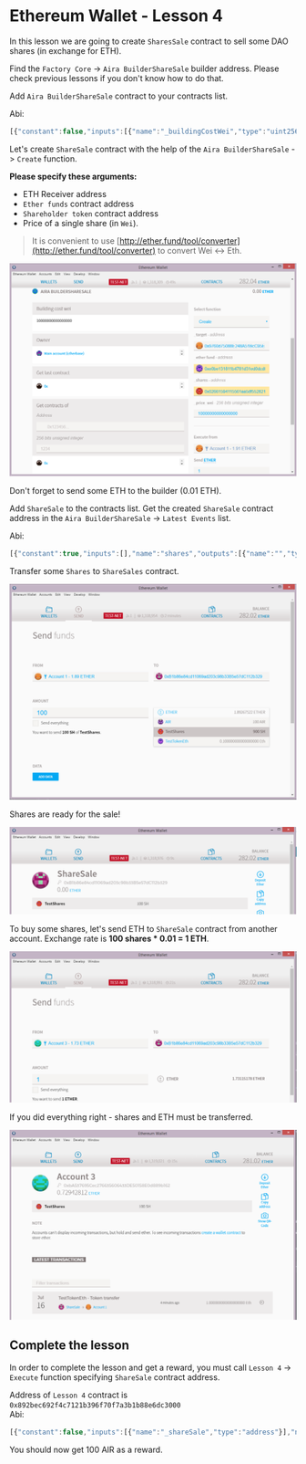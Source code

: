 # Ethereum Wallet - Lesson 4

In this lesson we are going to create `SharesSale` contract to sell some DAO shares (in exchange for ETH).

Find the `Factory Core` -> `Aira BuilderShareSale` builder address. Please check previous lessons if you don't know how to do that. 

Add `Aira BuilderShareSale` contract to your contracts list.

Abi:
```js
[{"constant":false,"inputs":[{"name":"_buildingCostWei","type":"uint256"}],"name":"setCost","outputs":[],"type":"function"},{"constant":false,"inputs":[{"name":"_owner","type":"address"}],"name":"delegate","outputs":[],"type":"function"},{"constant":false,"inputs":[{"name":"_target","type":"address"},{"name":"_etherFund","type":"address"},{"name":"_shares","type":"address"},{"name":"_price_wei","type":"uint256"}],"name":"create","outputs":[{"name":"","type":"address"}],"type":"function"},{"constant":true,"inputs":[],"name":"buildingCostWei","outputs":[{"name":"","type":"uint256"}],"type":"function"},{"constant":false,"inputs":[{"name":"_proposal","type":"address"}],"name":"setProposal","outputs":[],"type":"function"},{"constant":true,"inputs":[],"name":"owner","outputs":[{"name":"","type":"address"}],"type":"function"},{"constant":false,"inputs":[{"name":"_cashflow","type":"address"}],"name":"setCashflow","outputs":[],"type":"function"},{"constant":true,"inputs":[],"name":"getLastContract","outputs":[{"name":"","type":"address"}],"type":"function"},{"constant":true,"inputs":[{"name":"","type":"address"},{"name":"","type":"uint256"}],"name":"getContractsOf","outputs":[{"name":"","type":"address"}],"type":"function"},{"inputs":[{"name":"_buildingCost","type":"uint256"},{"name":"_cashflow","type":"address"},{"name":"_proposal","type":"address"}],"type":"constructor"},{"anonymous":false,"inputs":[{"indexed":true,"name":"sender","type":"address"},{"indexed":true,"name":"instance","type":"address"}],"name":"Builded","type":"event"}]

```  
Let's create `ShareSale` contract with the help of the `Aira BuilderShareSale` -> `Create` function.

**Please specify these arguments:**

- ETH Receiver address
- `Ether funds` contract address
- `Shareholder token` contract address
- Price of a single share (in `Wei`).

> It is convenient to use [http://ether.fund/tool/converter](http://ether.fund/tool/converter) to convert Wei <-> Eth.

![Screenshot 24](/img/Screenshot_24.png)

Don't forget to send some ETH to the builder (0.01 ETH).

Add `ShareSale` to the contracts list.
Get the created `ShareSale` contract address in the `Aira BuilderShareSale` -> `Latest Events` list.

Abi:
```js
[{"constant":true,"inputs":[],"name":"shares","outputs":[{"name":"","type":"address"}],"type":"function"},{"constant":false,"inputs":[],"name":"kill","outputs":[],"type":"function"},{"constant":true,"inputs":[],"name":"closed","outputs":[{"name":"","type":"uint256"}],"type":"function"},{"constant":false,"inputs":[{"name":"_owner","type":"address"}],"name":"delegate","outputs":[],"type":"function"},{"constant":true,"inputs":[],"name":"etherFund","outputs":[{"name":"","type":"address"}],"type":"function"},{"constant":true,"inputs":[],"name":"owner","outputs":[{"name":"","type":"address"}],"type":"function"},{"constant":false,"inputs":[{"name":"_price_wei","type":"uint256"}],"name":"setPrice","outputs":[],"type":"function"},{"constant":true,"inputs":[],"name":"priceWei","outputs":[{"name":"","type":"uint256"}],"type":"function"},{"constant":true,"inputs":[],"name":"target","outputs":[{"name":"","type":"address"}],"type":"function"},{"inputs":[{"name":"_target","type":"address"},{"name":"_etherFund","type":"address"},{"name":"_shares","type":"address"},{"name":"_price_wei","type":"uint256"}],"type":"constructor"}]

```  

Transfer some `Shares` to `ShareSales` contract.

![Screenshot 25](/img/Screenshot_25.png)

Shares are ready for the sale!

![Screenshot 26](/img/Screenshot_26.png)

To buy some shares, let's send ETH to `ShareSale` contract from another account. Exchange rate is **100 shares * 0.01 = 1 ETH**.

![Screenshot 27](/img/Screenshot_27.png)

If you did everything right - shares and ETH must be transferred.

![Screenshot 28](/img/Screenshot_28.png)

## Complete the lesson

In order to complete the lesson and get a reward, you must call `Lesson 4` -> `Execute` function specifying `ShareSale` contract address.

Address of `Lesson 4` contract is `0x892bec692f4c7121b396f70f7a3b1b88e6dc3000`  
Abi:
```js
[{"constant":false,"inputs":[{"name":"_shareSale","type":"address"}],"name":"execute","outputs":[],"type":"function"},{"constant":true,"inputs":[{"name":"","type":"address"}],"name":"accountOf","outputs":[{"name":"","type":"bool"}],"type":"function"},{"constant":true,"inputs":[],"name":"emissionRegulator","outputs":[{"name":"","type":"address"}],"type":"function"},{"inputs":[{"name":"_emissionRegulator","type":"address"}],"type":"constructor"}]

```  

You should now get 100 AIR as a reward.

